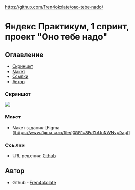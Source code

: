 https://github.com/Fren4okolate/ono-tebe-nado/

# Яндекс Практикум, 1 спринт, проект "Оно тебе надо"

## Оглавление

- [Скриншот](#скриншот)
- [Макет](#макет)
- [Ссылки](#ссылки)
- [Автор](#автор)

### Скриншот

![](screenshot.png)

### Макет

- Макет задания: [Figma]([https://www.figma.com/file/j0GR1cSFoZbUnNWNvpDapI]

### Ссылки

- URL решения: [Github](https://github.com/Fren4okolate/ono-tebe-nado/)

 ## Автор
 
  - Github - [Fren4okolate](https://github.com/Fren4okolate/)
